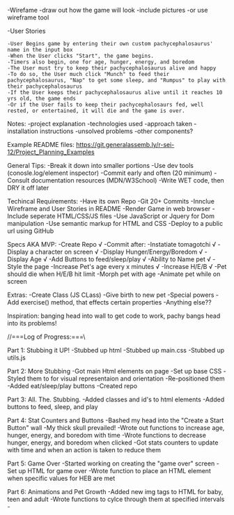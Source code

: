 -Wirefame
    -draw out how the game will look
    -include pictures
    -or use wireframe tool


-User Stories
    
    -User Begins game by entering their own custom pachycephalosaurus' name in the input box
    -When the User clicks "Start", the game begins.
    -Timers also begin, one for age, hunger, energy, and boredom
    -The User must try to keep their pachycephalosaurus alive and happy
    -To do so, the User much click "Munch" to feed their pachycephalosaurus, "Nap" to get some sleep, and "Rumpus" to play with their pachycephalosaurus
    -If the User keeps their pachycephalosaurus alive until it reaches 10 yrs old, the game ends
    -Or if the User fails to keep their pachycephalosaurs fed, well rested, or entertained, it will die and the game is over.

Notes:
    -project explanation
    -technologies used
    -approach taken
    -installation instructions
    -unsolved problems
    -other components?

Example README files:
    https://git.generalassemb.ly/r-sei-12/Project_Planning_Examples

General Tips:
    -Break it down into smaller portions
    -Use dev tools (conosle.log/element inspector)
    -Commit early and often (20 minimum)
    -Consult documentation resources (MDN/W3School)
    -Write WET code, then DRY it off later

Techincal Requirements:
    -Have its own Repo
    -Git 20+ Commits
    -Innclue Wireframe and User Stories in README
    -Render Game in web browser
    -Include seperate HTML/CSS/JS files
    -Use JavaScript or Jquery for Dom manipulation
    -Use semantic markup for HTML and CSS
    -Deploy to a public url using GitHub

Specs AKA MVP:
    -Create Repo  √
    -Commit after:
        -Instatiate tomagotchi √
        -Display a character on screen √
        -Display Hunger/Energy/Boredom √
        -Display Age √
        -Add Buttons to feed/sleep/play √
        -Ability to Name pet √
        -Style the page
        -Increase Pet's age every x minutes √
        -Increase H/E/B √
        -Pet should die when H/E/B hit limit
        -Morph pet with age
        -Animate pet while on screen

Extras:
    -Create Class (JS CLass)
    -Give birth to new pet
    -Special powers
    -Add exercise() method, that effects certain properties
    -Anything else??

Inspiration: banging head into wall to get code to work, pachy bangs head into its problems!

//===Log of Progress:===\\

Part 1: Stubbing it UP!
    -Stubbed up html
    -Stubbed up main.css
    -Stubbed up utils.js

Part 2: More Stubbing
    -Got main Html elements on page
    -Set up base CSS
    -Styled them to for visual representaion and orientation
    -Re-positioned them
    -Added eat/sleep/play buttons
    -Created repo


Part 3: All. The. Stubbing.
    -Added classes and id's to html elements
    -Added buttons to feed, sleep, and play


Part 4: Stat Counters and Buttons
    -Bashed my head into the "Create a Start Button" wall
    -My thick skull prevailed!
    -Wrote out functions to increase age, hunger, energy, and boredom with time
    -Wrote functions to decrease hunger, energy, and boredom when clicked
    -Got stats counters to update with time and when an action is taken to reduce them

Part 5: Game Over
    -Started working on creating the "game over" screen
    -Set up HTML for game over
    -Wrote function to place an HTML element when specific values for HEB are met

Part 6: Animations and Pet Growth
    -Added new img tags to HTML for baby, teen and adult
    -Wrote functions to cylce through them at specified intervals
    -
